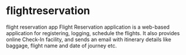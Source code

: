 # flightreservation
flight reservation app
Flight Reservation application is a web-based application for registering, logging, schedule the flights. 
It also provides online Check-In facility, and sends an email with itinerary details like baggage, 
flight name and date of journey etc.
